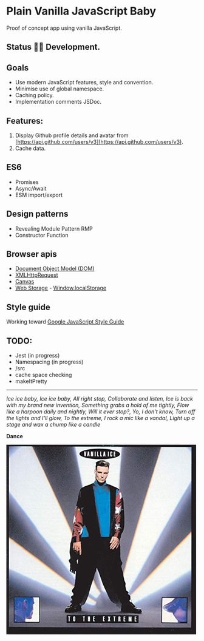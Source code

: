# Plain Vanilla JavaScript Baby

Proof of concept app using vanilla JavaScript.

## Status 👷‍♀️ Development.

## Goals
* Use modern JavaScript features, style and convention.
* Minimise use of global namespace.
* Caching policy.
* Implementation comments JSDoc.

## Features:

1. Display Github profile details and avatar from [https://api.github.com/users/v3](https://api.github.com/users/v3).
2. Cache data.

## ES6
* Promises
* Async/Await
* ESM import/export

## Design patterns
* Revealing Module Pattern RMP
* Constructor Function

## Browser apis

* [Document Object Model (DOM)](https://developer.mozilla.org/en-US/docs/Web/API/Document_Object_Model)
* [XMLHttpRequest](https://developer.mozilla.org/en-US/docs/Web/API/XMLHttpRequest)
* [Canvas](https://developer.mozilla.org/en-US/docs/Web/API/Canvas_API)
* [Web Storage](https://developer.mozilla.org/en-US/docs/Web/API/Web_Storage_API) - [Window.localStorage](https://developer.mozilla.org/en-US/docs/Web/API/Window/localStorage)

## Style guide

Working toward [Google JavaScript Style Guide](https://google.github.io/styleguide/jsguide.html#introduction)

## TODO:

* Jest (in progress)
* Namespacing (in progress)
* /src
* cache space checking
* makeItPretty

<hr>

*Ice ice baby, Ice ice baby, All right stop, Collaborate and listen, Ice is back with my brand new invention, Something grabs a hold of me tightly, Flow like a harpoon daily and nightly, Will it ever stop?, Yo, I don't know, Turn off the lights and I'll glow, To the extreme, I rock a mic like a vandal, Light up a stage and wax a chump like a candle*

**Dance**

![Vanilla Ice - To The Extreme album cover](vi.jpg)